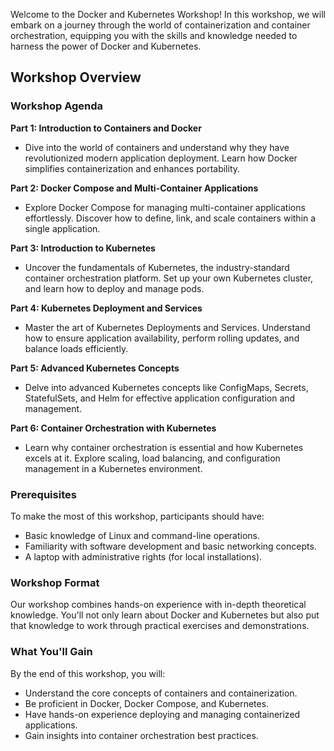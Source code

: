 Welcome to the Docker and Kubernetes Workshop! In this workshop, we will embark on a journey through the world of containerization and container orchestration, equipping you with the skills and knowledge needed to harness the power of Docker and Kubernetes.

## Workshop Overview

### Workshop Agenda

**Part 1: Introduction to Containers and Docker**

* Dive into the world of containers and understand why they have revolutionized modern application deployment. Learn how Docker simplifies containerization and enhances portability.

**Part 2: Docker Compose and Multi-Container Applications**

* Explore Docker Compose for managing multi-container applications effortlessly. Discover how to define, link, and scale containers within a single application.

**Part 3: Introduction to Kubernetes**

* Uncover the fundamentals of Kubernetes, the industry-standard container orchestration platform. Set up your own Kubernetes cluster, and learn how to deploy and manage pods.

**Part 4: Kubernetes Deployment and Services**

* Master the art of Kubernetes Deployments and Services. Understand how to ensure application availability, perform rolling updates, and balance loads efficiently.

**Part 5: Advanced Kubernetes Concepts**

* Delve into advanced Kubernetes concepts like ConfigMaps, Secrets, StatefulSets, and Helm for effective application configuration and management.

**Part 6: Container Orchestration with Kubernetes**

* Learn why container orchestration is essential and how Kubernetes excels at it. Explore scaling, load balancing, and configuration management in a Kubernetes environment.

### Prerequisites

To make the most of this workshop, participants should have:

* Basic knowledge of Linux and command-line operations.
* Familiarity with software development and basic networking concepts.
* A laptop with administrative rights (for local installations).

### Workshop Format

Our workshop combines hands-on experience with in-depth theoretical knowledge. You'll not only learn about Docker and Kubernetes but also put that knowledge to work through practical exercises and demonstrations.

### What You'll Gain

By the end of this workshop, you will:

* Understand the core concepts of containers and containerization.
* Be proficient in Docker, Docker Compose, and Kubernetes.
* Have hands-on experience deploying and managing containerized applications.
* Gain insights into container orchestration best practices.
